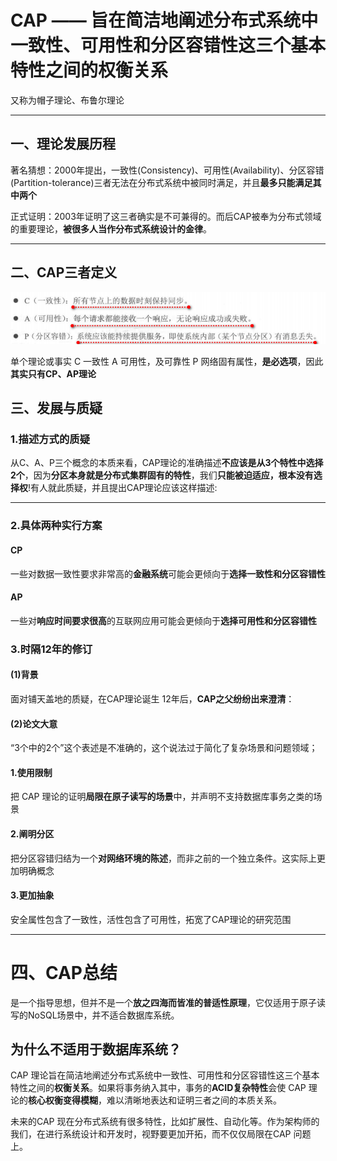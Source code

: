 # CAP —— 旨在简洁地阐述分布式系统中一致性、可用性和分区容错性这三个基本特性之间的权衡关系

又称为帽子理论、布鲁尔理论

---
## 一、理论发展历程
 著名猜想：2000年提出，一致性(Consistency)、可用性(Availability)、分区容错(Partition-tolerance)三者无法在分布式系统中被同时满足，并且**最多只能满足其中两个**
 
 正式证明：2003年证明了这三者确实是不可兼得的。而后CAP被奉为分布式领域的重要理论，**被很多人当作分布式系统设计的金律**。

----
## 二、CAP三者定义
![alt text](../../../img/CAP三者定义.png)

 单个理论或事实
  C 一致性
  A 可用性，及可靠性
  P 网络固有属性，**是必选项**，因此**其实只有CP、AP理论**

## 三、发展与质疑

### 1.描述方式的质疑
  从C、A、P三个概念的本质来看，CAP理论的准确描述**不应该是从3个特性中选择2个**，因为**分区本身就是分布式集群固有的特性**，我们**只能被迫适应，根本没有选择权**!有人就此质疑，并且提出CAP理论应该这样描述:

---
### 2.具体两种实行方案
#### CP 
一些对数据一致性要求非常高的**金融系统**可能会更倾向于**选择一致性和分区容错性**

#### AP 
一些对**响应时间要求很高**的互联网应用可能会更倾向于**选择可用性和分区容错性**

### 3.时隔12年的修订
#### (1)背景
   面对铺天盖地的质疑，在CAP理论诞生 12年后，**CAP之父纷纷出来澄清**：

#### (2)论文大意
“3个中的2个”这个表述是不准确的，这个说法过于简化了复杂场景和问题领域；
#### 1.使用限制
把 CAP 理论的证明**局限在原子读写的场景**中，并声明不支持数据库事务之类的场景
#### 2.阐明分区
把分区容错归结为一个**对网络环境的陈述**，而非之前的一个独立条件。这实际上更加明确概念
#### 3.更加抽象
安全属性包含了一致性，活性包含了可用性，拓宽了CAP理论的研究范围

----
# 四、CAP总结
 是一个指导思想，但并不是一个**放之四海而皆准的普适性原理**，它仅适用于原子读写的NoSQL场景中，并不适合数据库系统。

## 为什么不适用于数据库系统？
CAP 理论旨在简洁地阐述分布式系统中一致性、可用性和分区容错性这三个基本特性之间的**权衡关系**。如果将事务纳入其中，事务的**ACID复杂特性**会使 CAP 理论的**核心权衡变得模糊**，难以清晰地表达和证明三者之间的本质关系。

未来的CAP
 现在分布式系统有很多特性，比如扩展性、自动化等。作为架构师的我们，在进行系统设计和开发时，视野要更加开拓，而不仅仅局限在CAP 问题上。